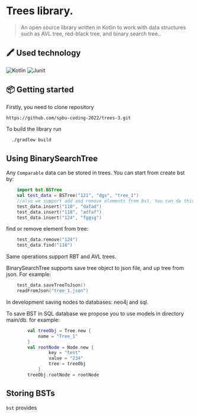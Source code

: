 # Trees library.
> An open source library written in Kotlin to work with data structures such as AVL tree, red-black tree, and binary search tree..
## 🖍 Used technology
![Kotlin](https://img.shields.io/badge/-Kotlin-61DAFB?logo=kotlin)
![Junit](https://img.shields.io/badge/-Junit-525A162?&style=for-the-badge)
## :package: Getting started
Firstly, you need to clone repository

```sh
https://github.com/spbu-coding-2022/trees-3.git
```
To build the library run

```sh
  ./gradlew build
```
## Using BinarySearchTree
Any `Comparable` data can be stored in trees.
You can start from create bst by:

```kotlin
    import bst.BSTree
    val test_data = BSTree("121", "dgs", "tree_1")
    //also we support add and remove elements from bst. You can do this by:
    test_data.insert("110", "dafad")
    test_data.insert("118", "adfaf")
    test_data.insert("124", "fggsg")
```

find or remove element from tree:
```kotlin    
    test_data.remove("124")
    test_data.find("118")
```
Same operations support RBT and AVL trees.


BinarySearchTree supports save tree object to json file, and up tree from json.
For example:
```kotlin
    test_data.saveTreeToJson()
    readFromJson("tree_1.json")
```

In development saving nodes to databases: neo4j and sql.

To save BST in SQL database we propose you to use models in directory main/db.
for example:
```kotlin
        val treeObj = Tree.new {
            name = "Tree_1"
        }
        val rootNode = Node.new {
                key = "test"
                value = "234"
                tree = treeObj
            }
        treeObj.rootNode = rootNode
```

## Storing BSTs 
`bst` provides 